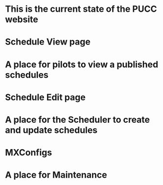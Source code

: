 # This is the current state of the PUCC website

# Schedule View page
#   A place for pilots to view a published schedules

# Schedule Edit page
#   A place for the Scheduler to create and update schedules

# MXConfigs
#   A place for Maintenance
